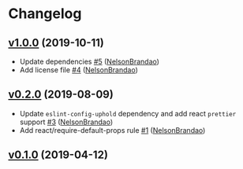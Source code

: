# Changelog

## [v1.0.0](https://github.com/uphold/eslint-config-uphold-react/releases/tag/v1.0.0) (2019-10-11)
- Update dependencies [\#5](https://github.com/uphold/eslint-config-uphold-react/pull/5) ([NelsonBrandao](https://github.com/NelsonBrandao))
- Add license file [\#4](https://github.com/uphold/eslint-config-uphold-react/pull/4) ([NelsonBrandao](https://github.com/NelsonBrandao))

## [v0.2.0](https://github.com/uphold/eslint-config-uphold-react/releases/tag/v0.2.0) (2019-08-09)
- Update `eslint-config-uphold` dependency and add react `prettier` support [\#3](https://github.com/uphold/eslint-config-uphold-react/pull/3) ([NelsonBrandao](https://github.com/NelsonBrandao))
- Add react/require-default-props rule [\#1](https://github.com/uphold/eslint-config-uphold-react/pull/1) ([NelsonBrandao](https://github.com/NelsonBrandao))

## [v0.1.0](https://github.com/uphold/eslint-config-uphold-react/releases/tag/v0.1.0) (2019-04-12)
